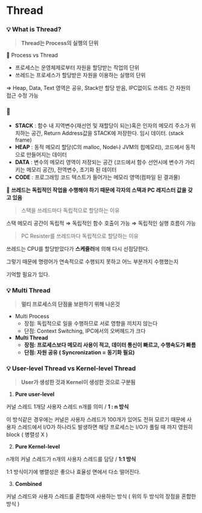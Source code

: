 # Thread

### **💡 What is Thread?**

> **Thread는 Process의 실행의 단위**
> 

🌟 Process vs Thread

- 프로세스는 운영체제로부터 자원을 할당받는 작업의 단위
- 쓰레드는 프로세스가 할당받은 자원을 이용하는 실행의 단위

⇒ Heap, Data, Text 영역은 공유, Stack만 할당 받음, IPC없이도 쓰레드 간 자원의 접근 수정 가능

### 🔎

- **STACK** : 함수 내 지역변수(재선언 및 재할당이 되는)혹은 인자의 메모리 주소가 위치하는 공간, Return Address값을 STACK에 저장한다. 임시 데이터. (stack frame)
- **HEAP** : 동적 메모리 할당(C의 malloc, Node나 JVM의 힙메모리), 코드에서 동적으로 만들어지는 데이터
- **DATA** : 변수의 메모리 영역이 저장되는 공간 (코드에서 함수 선언시에 변수가 가리키는 메모리 공간), 전역변수, 초기화 된 데이터
- **CODE** : 프로그래밍 코드 텍스트가 들어가는 메모리 영역(컴파일 된 결과물)

🥬 **쓰레드는 독립적인 작업을 수행해야 하기 때문에 각자의 스택과 PC 레지스터 값을 갖고 있음**

> 스택을 쓰레드마다 독립적으로 할당하는 이유
> 

스택 메모리 공간이 독립적 ⇒ 독립적인 함수 호출이 가능 ⇒ 독립적인 실행 흐름이 가능

> PC Resister를 쓰레드마다 독립적으로 할당하는 이유
> 

쓰레드는 CPU를 할당받았다가 **스케줄러**에 의해 다시 선점당한다.

그렇기 때문에 명령어가 연속적으로 수행되지 못하고 어느 부분까지 수행했는지

기억할 필요가 있다.


### **💡 Multi Thread**

> **멀티 프로세스의 단점을 보완하기 위해 나온것**
> 

- Multi Process
    - 장점: 독립적으로 일을 수행하므로 서로 영향을 끼치지 않는다
    - 단점: Context Switching, IPC에서의 오버헤드가 크다
- **Multi Thread**
    - **장점: 프로세스보다 메모리 사용이 적고, 데이터 통신이 빠르고, 수행속도가 빠름**
    - **단점: 자원 공유 ( Syncronization = 동기화 필요)**

### **💡 User-level Thread vs Kernel-level Thread**

> **User가 생성한 것과 Kernel이 생성한 것으로 구분됨**
> 

1. **Pure user-level**

커널 스레드 1개당 사용자 스레드 n개를 의미 / **1 : n 방식**

이 방식같은 경우에는 커널은 사용자 스레드가 100개가 있어도 전혀 모르기 때문에 사용자 스레드에서 I/O가 하나라도 발생하면 해당 프로세스는 I/O가 풀릴 때 까지 영원히 block ( 병렬성 X )

2. **Pure Kernel-level**

n개의 커널 스레드가 n개의 사용자 스레드를 담당 / **1:1 방식**

1:1 방식이기에 병렬성은 좋으나 효율성 면에서 다소 떨어진다.

3. **Combined**

커널 스레드와 사용자 스레드를 혼합하여 사용하는 방식 ( 위의 두 방식의 장점을 혼합한 방식 )